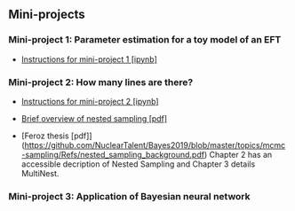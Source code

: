 ## Mini-projects

### Mini-project 1: Parameter estimation for a toy model of an EFT

* [Instructions for mini-project 1 [ipynb]](https://github.com/NuclearTalent/Bayes2019/blob/master/mini-projects/mini-project_I_toy_model_of_EFT.ipynb) 

### Mini-project 2: How many lines are there?

* [Instructions for mini-project 2 [ipynb]](https://github.com/NuclearTalent/Bayes2019/blob/master/mini-projects/mini-project_II_how_many_lines.ipynb) 

* [Brief overview of nested sampling [pdf]](https://github.com/NuclearTalent/Bayes2019/blob/master/topics/mcmc-sampling/Refs/nested_sampling_background.pdf) 

* [Feroz thesis [pdf]]
(https://github.com/NuclearTalent/Bayes2019/blob/master/topics/mcmc-sampling/Refs/nested_sampling_background.pdf) Chapter 2 has an accessible decription of Nested Sampling and Chapter 3 details MultiNest. 

### Mini-project 3: Application of Bayesian neural network

